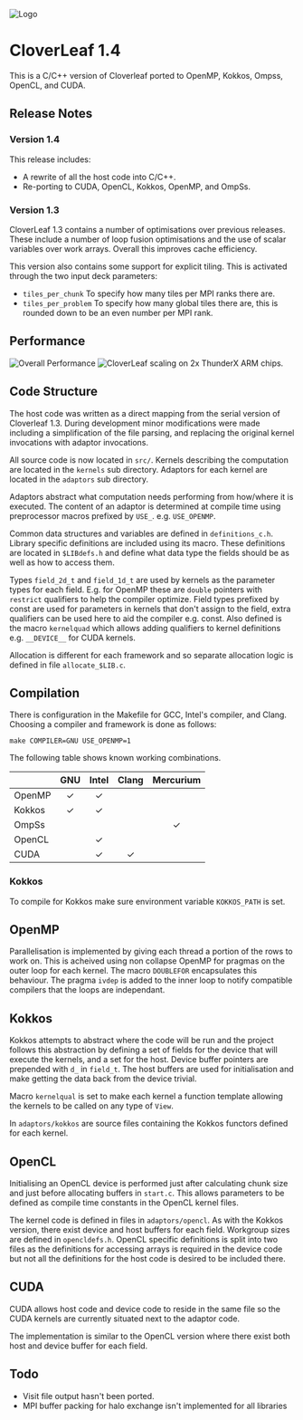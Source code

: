 ![Logo](https://github.com/jamuus/CloverLeaf/blob/master/img/Clover_alpha_small.png)
# CloverLeaf 1.4

This is a C/C++ version of Cloverleaf ported to OpenMP, Kokkos, Ompss, OpenCL, and CUDA.




## Release Notes

### Version 1.4

This release includes:
*   A rewrite of all the host code into C/C++.
*   Re-porting to CUDA, OpenCL, Kokkos, OpenMP, and OmpSs.

### Version 1.3

CloverLeaf 1.3 contains a number of optimisations over previous releases.
These include a number of loop fusion optimisations and the use of scalar variables over work arrays.
Overall this improves cache efficiency.

This version also contains some support for explicit tiling.
This is activated through the two input deck parameters:
*   `tiles_per_chunk`   To specify how many tiles per MPI ranks there are.
*   `tiles_per_problem` To specify how many global tiles there are, this is rounded down to be an even number per MPI rank.

## Performance

![Overall Performance](https://github.com/jamuus/CloverLeaf/blob/master/img/overallPerf.png)
![CloverLeaf scaling on 2x ThunderX ARM chips.](https://github.com/jamuus/CloverLeaf/blob/master/img/thunderxscaling.png)

## Code Structure

The host code was written as a direct mapping from the serial version of Cloverleaf 1.3. During development minor modifications were made including a simplification of the file parsing, and replacing the original kernel invocations with adaptor invocations.

All source code is now located in `src/`. Kernels describing the computation are located in the `kernels` sub directory. Adaptors for each kernel are located in the `adaptors` sub directory.

Adaptors abstract what computation needs performing from how/where it is executed. The content of an adaptor is determined at compile time using preprocessor macros prefixed by `USE_`. e.g. `USE_OPENMP`.

Common data structures and variables are defined in `definitions_c.h`. Library specific definitions are included using its macro. These definitions are located in `$LIBdefs.h` and define what data type the fields should be as well as how to access them.

Types `field_2d_t` and `field_1d_t` are used by kernels as the parameter types for each field. E.g. for OpenMP these are `double` pointers with `restrict` qualifiers to help the compiler optimize. Field types prefixed by const are used for parameters in kernels that don't assign to the field, extra qualifiers can be used here to aid the compiler e.g. const. Also defined is the macro `kernelquad` which allows adding qualifiers to kernel definitions e.g. `__DEVICE__` for CUDA kernels.

Allocation is different for each framework and so separate allocation logic is defined in file `allocate_$LIB.c`.


## Compilation

There is configuration in the Makefile for GCC, Intel's compiler, and Clang. Choosing a compiler and framework is done as follows:

    make COMPILER=GNU USE_OPENMP=1

The following table shows known working combinations.

|        | GNU | Intel | Clang | Mercurium |
|--------|:---:|:-----:|:-----:|:---------:|
| OpenMP |  ✓  |   ✓   |       |           |
| Kokkos |  ✓  |   ✓   |       |           |
| OmpSs  |     |       |       |     ✓     |
| OpenCL |     |   ✓   |       |           |
| CUDA   |     |   ✓   |   ✓   |           |

### Kokkos

To compile for Kokkos make sure environment variable `KOKKOS_PATH` is set.

<!-- 

|        | MPI HX | Tile HX |
|--------|:------:|:-------:|
| OpenMP |  ✓     |   ✓     |
| Kokkos |  ✓     |         |
| OmpSs  |  ✓     |   ✓     |
| OpenCL |        |         |
| CUDA   |        |         |

 -->


## OpenMP

Parallelisation is implemented by giving each thread a portion of the rows to work on. This is acheived using non collapse OpenMP for pragmas on the outer loop for each kernel. The macro `DOUBLEFOR` encapsulates this behaviour. The pragma `ivdep` is added to the inner loop to notify compatible compilers that the loops are independant.


## Kokkos

Kokkos attempts to abstract where the code will be run and the project follows this abstraction by defining a set of fields for the device that will execute the kernels, and a set for the host. Device buffer pointers are prepended with `d_` in `field_t`. The host buffers are used for initialisation and make getting the data back from the device trivial.

Macro `kernelqual` is set to make each kernel a function template allowing the kernels to be called on any type of `View`.

In `adaptors/kokkos` are source files containing the Kokkos functors defined for each kernel.


## OpenCL

Initialising an OpenCL device is performed just after calculating chunk size and just before allocating buffers in `start.c`. This allows parameters to be defined as compile time constants in the OpenCL kernel files.

The kernel code is defined in files in `adaptors/opencl`. As with the Kokkos version, there exist device and host buffers for each field. Workgroup sizes are defined in `opencldefs.h`. OpenCL specific definitions is split into two files as the definitions for accessing arrays is required in the device code but not all the definitions for the host code is desired to be included there.

## CUDA

CUDA allows host code and device code to reside in the same file so the CUDA kernels are currently situated next to the adaptor code.

The implementation is similar to the OpenCL version where there exist both host and device buffer for each field.

## Todo

*   Visit file output hasn't been ported.
*   MPI buffer packing for halo exchange isn't implemented for all libraries
